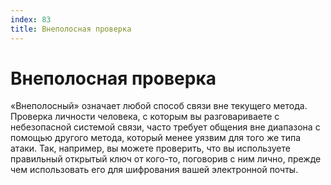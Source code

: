 ```yaml
---
index: 83
title: Внеполосная проверка
---
```

# Внеполосная проверка

«Внеполосный» означает любой способ связи вне текущего метода. Проверка личности человека, с которым вы разговариваете с небезопасной системой связи, часто требует общения вне диапазона с помощью другого метода, который менее уязвим для того же типа атаки. Так, например, вы можете проверить, что вы используете правильный открытый ключ от кого-то, поговорив с ним лично, прежде чем использовать его для шифрования вашей электронной почты.